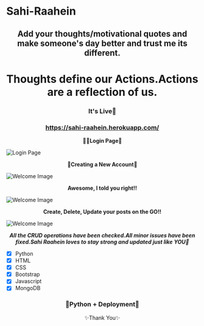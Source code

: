 # Sahi-Raahein

## <div align="center">Add your thoughts/motivational quotes and make someone's day better and trust me its different.</div>
# <div align="center">Thoughts define our Actions.Actions are a reflection of us.</div>

### <div align="center"> It's Live💖</div>
### <div align="center"><a href="https://sahi-raahein.herokuapp.com/">https://sahi-raahein.herokuapp.com/</a> </div>

**<div align="center"> 🙋‍♂️Login Page🙅 </div>**

![Login Page](https://github.com/sd2001/Sahi-Raahein/blob/master/Login.jpg)

**<div align="center"> 📝Creating a New Account📲 </div>**

![Welcome Image](https://github.com/sd2001/Sahi-Raahein/blob/master/Register.jpg)

**<div align="center"> Awesome, I told you right!!</div>**

![Welcome Image](https://github.com/sd2001/Sahi-Raahein/blob/master/Posts.jpg)

**<div align="center"> Create, Delete, Update your posts on the GO!!</div>**

![Welcome Image](https://github.com/sd2001/Sahi-Raahein/blob/master/crud_ops.jpg)

***<div align="center">All the CRUD operations have been checked.All minor issues have been fixed.Sahi Raahein loves to stay strong and updated just like YOU💪***</div>

- [x] Python
- [x] HTML
- [x] CSS
- [x] Bootstrap
- [x] Javascript
- [x] MongoDB

### <div align="center">🐉Python + Deployment💖
</div>
<div align="center">
✨Thank You✨
</div>

